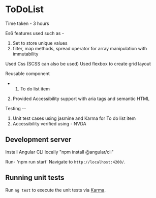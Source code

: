 # ToDoList

Time taken - 3 hours 

Es6 features used such as - 
 1) Set to store unique values 
 2) filter, map methods, spread operator for array manipulation with immutability

Used Css (SCSS can also be used)
Used flexbox to create grid layout

Reusable component 
- 1) To do list item
 2) Provided Accessibility support with aria tags and semantic HTML

Testing --

1) Unit test cases using jasmine and Karma for To do list item
2) Accessibility verified using - NVDA

## Development server

Install Angular CLI locally "npm install @angular/cli"

Run- 'npm run start'
Navigate to `http://localhost:4200/`. 

## Running unit tests

Run `ng test` to execute the unit tests via [Karma](https://karma-runner.github.io).

